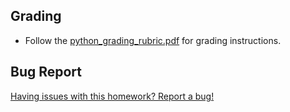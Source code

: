 ## Grading

* Follow the [python_grading_rubric.pdf](../Instructions/python_grading_rubric.pdf) for grading instructions.

## Bug Report

[Having issues with this homework? Report a bug!](https://form.jotform.com/93104673884161?activityTitle=Homework&lessonTitle=Python&lessonNumber=3)
